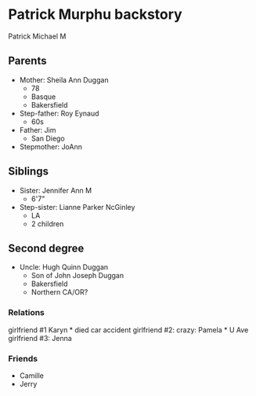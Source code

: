 # Patrick Murphu backstory

Patrick Michael M

## Parents

* Mother: Sheila Ann Duggan
	* 78
	* Basque
	* Bakersfield
* Step-father: Roy Eynaud
	* 60s
* Father: Jim
	* San Diego
* Stepmother: JoAnn

## Siblings

* Sister: Jennifer Ann M
	*  6'7"
* Step-sister: Lianne Parker NcGinley
	* LA
	* 2 children

## Second degree

* Uncle: Hugh Quinn Duggan
	* Son of John Joseph Duggan
	* Bakersfield
	* Northern CA/OR?


### Relations

girlfriend #1 Karyn
	* died car accident
girlfriend #2: crazy: Pamela
	* U Ave
girlfriend #3: Jenna


### Friends

* Camille
* Jerry
